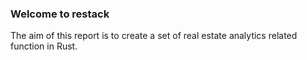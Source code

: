 ### Welcome to restack

The aim of this report is to create a set of real estate analytics related function in Rust. 
